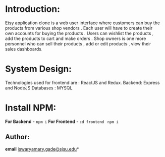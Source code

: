 # Introduction:
Etsy application clone is a web user interface where customers can buy the products from various shop vendors . Each user will have to create their own accounts for buying the products . Users can wishlist the products , add the products to cart and make orders .  Shop owners is one more personnel who can sell their products , add or edit products , view their sales dashboards.

# System Design:
Technologies used for frontend are : ReactJS and Redux.
Backend: Express and NodeJS
Databases : MYSQL

# Install NPM:

**For Backend** -  `npm i`
**For Frontend** - `cd frontend` ` npm i`

## Author:

**email** iswaryamary.gade@sjsu.edu*
